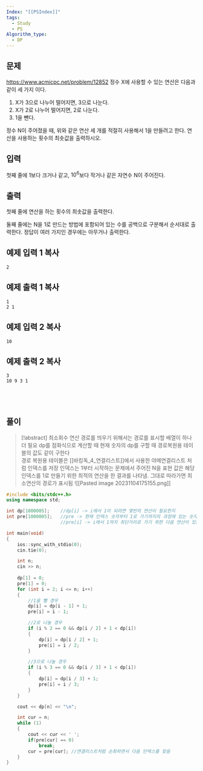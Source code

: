 ```yaml
---
Index: "[[PSIndex]]"
tags:
  - Study
  - PS
Algorithm_type:
  - DP
---
```


## 문제
https://www.acmicpc.net/problem/12852
정수 X에 사용할 수 있는 연산은 다음과 같이 세 가지 이다.

1. X가 3으로 나누어 떨어지면, 3으로 나눈다.
2. X가 2로 나누어 떨어지면, 2로 나눈다.
3. 1을 뺀다.

정수 N이 주어졌을 때, 위와 같은 연산 세 개를 적절히 사용해서 1을 만들려고 한다. 연산을 사용하는 횟수의 최솟값을 출력하시오.

## 입력

첫째 줄에 1보다 크거나 같고, $10^6$보다 작거나 같은 자연수 N이 주어진다.

## 출력

첫째 줄에 연산을 하는 횟수의 최솟값을 출력한다.

둘째 줄에는 N을 1로 만드는 방법에 포함되어 있는 수를 공백으로 구분해서 순서대로 출력한다. 정답이 여러 가지인 경우에는 아무거나 출력한다.

## 예제 입력 1 복사

```
2
```

## 예제 출력 1 복사

```
1
2 1
```

## 예제 입력 2 복사

```
10
```

## 예제 출력 2 복사

```
3
10 9 3 1
```
   
---
## 풀이
> [!abstract] 최소회수 연산 경로를 띄우기 위해서는 경로를 표시할 배열이 하나 더 필요
> dp를 점화식으로 계산할 때 현재 숫자의 dp를 구할 때 경로복원용 테이블의 값도 같이 구한다
> </br>
> 경로 복원용 테이블은 [[바킹독_4_연결리스트]]에서 사용한 야메연결리스트 처럼 인덱스를 저장
> 인덱스는 1부터 시작하는 문제에서 주어진 N을 표현
> 값은 해당 인덱스를 1로 만들기 위한 최적의 연산을 한 결과를 나타냄. 그대로 따라가면 최소연산의 경로가 표시됨
> ![[Pasted image 20231104175155.png]]

```cpp
#include <bits/stdc++.h>
using namespace std;

int dp[1000005];	//dp[i] -> i에서 1이 되려면 몇번의 연산이 필요한지
int pre[1000005];	//pre -> 현재 인덱스 숫자부터 1로 가기까지의 과정에 있는 숫자들을 저장
					//pre[i] -> i에서 1까지 최단거리로 가기 위한 다음 연산이 있는 인덱스

int main(void) 
{
	ios::sync_with_stdio(0);
	cin.tie(0);

	int n;
	cin >> n;
	
	dp[1] = 0;
	pre[1] = 0;
	for (int i = 2; i <= n; i++)
	{
		//1을 뺄 경우
		dp[i] = dp[i - 1] + 1;
		pre[i] = i - 1;

		//2로 나눌 경우
		if (i % 2 == 0 && dp[i / 2] + 1 < dp[i])
		{
			dp[i] = dp[i / 2] + 1;
			pre[i] = i / 2;
		}

		//3으로 나눌 경우
		if (i % 3 == 0 && dp[i / 3] + 1 < dp[i])
		{
			dp[i] = dp[i / 3] + 1;
			pre[i] = i / 3;
		}
	}

	cout << dp[n] << "\n";

	int cur = n;
	while (1)
	{
		cout << cur << ' ';
		if(pre[cur] == 0)
			break;
		cur = pre[cur];	//연결리스트처럼 순회하면서 다음 인덱스를 찾음
	}
}
```